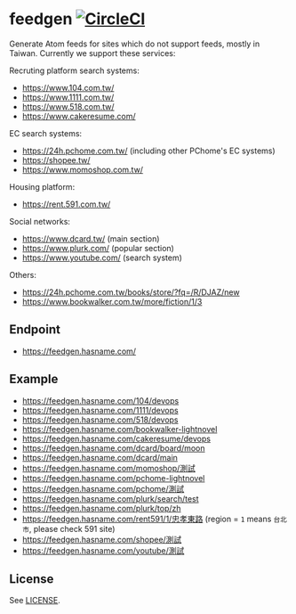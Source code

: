 # feedgen [![CircleCI](https://circleci.com/gh/hasname/feedgen.svg?style=svg)](https://circleci.com/gh/hasname/feedgen)

Generate Atom feeds for sites which do not support feeds, mostly in Taiwan.  Currently we support these services:

Recruting platform search systems:
* https://www.104.com.tw/
* https://www.1111.com.tw/
* https://www.518.com.tw/
* https://www.cakeresume.com/

EC search systems:
* https://24h.pchome.com.tw/ (including other PChome's EC systems)
* https://shopee.tw/
* https://www.momoshop.com.tw/

Housing platform:
* https://rent.591.com.tw/

Social networks:
* https://www.dcard.tw/ (main section)
* https://www.plurk.com/ (popular section)
* https://www.youtube.com/ (search system)

Others:
* https://24h.pchome.com.tw/books/store/?fq=/R/DJAZ/new
* https://www.bookwalker.com.tw/more/fiction/1/3

## Endpoint
* https://feedgen.hasname.com/

## Example
* https://feedgen.hasname.com/104/devops
* https://feedgen.hasname.com/1111/devops
* https://feedgen.hasname.com/518/devops
* https://feedgen.hasname.com/bookwalker-lightnovel
* https://feedgen.hasname.com/cakeresume/devops
* https://feedgen.hasname.com/dcard/board/moon
* https://feedgen.hasname.com/dcard/main
* https://feedgen.hasname.com/momoshop/測試
* https://feedgen.hasname.com/pchome-lightnovel
* https://feedgen.hasname.com/pchome/測試
* https://feedgen.hasname.com/plurk/search/test
* https://feedgen.hasname.com/plurk/top/zh
* https://feedgen.hasname.com/rent591/1/忠孝東路 (region = `1` means `台北市`, please check 591 site)
* https://feedgen.hasname.com/shopee/測試
* https://feedgen.hasname.com/youtube/測試

## License

See [LICENSE](LICENSE).
